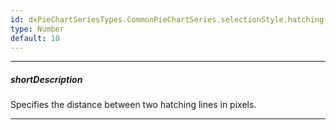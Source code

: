 ```yaml
---
id: dxPieChartSeriesTypes.CommonPieChartSeries.selectionStyle.hatching.step
type: Number
default: 10
---
```

---
##### shortDescription
Specifies the distance between two hatching lines in pixels.

---

